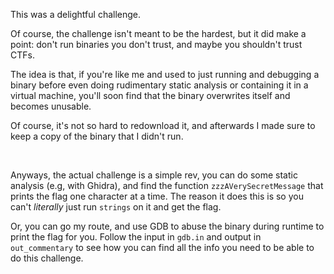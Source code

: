 
This was a delightful challenge.

Of course, the challenge isn't meant to be the hardest, but it did make a point:
don't run binaries you don't trust, and maybe you shouldn't trust CTFs.

The idea is that, if you're like me and used to just running and debugging a binary
before even doing rudimentary static analysis or containing it in a virtual machine,
you'll soon find that the binary overwrites itself and becomes unusable.

Of course, it's not so hard to redownload it, and afterwards I made sure to keep a copy 
of the binary that I didn't run.

<br>

Anyways, the actual challenge is a simple rev, you can do some static analysis 
(e.g, with Ghidra), and find the function `zzzAVerySecretMessage` that prints the flag
one character at a time. The reason it does this is so you can't _literally_ just run
`strings` on it and get the flag.

Or, you can go my route, and use GDB to abuse the binary during runtime to print the flag 
for you. Follow the input in `gdb.in` and output in `out_commentary` to see how you can find all the
info you need to be able to do this challenge.

